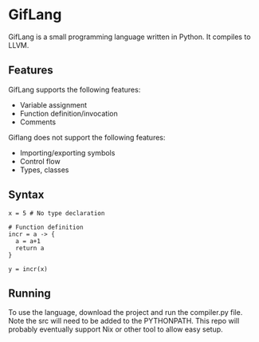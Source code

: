 # GifLang
GifLang is a small programming language written in Python. It compiles to LLVM.

## Features
GifLang supports the following features:
- Variable assignment
- Function definition/invocation
- Comments

Giflang does not support the following features:
- Importing/exporting symbols
- Control flow
- Types, classes

## Syntax
    x = 5 # No type declaration

    # Function definition
    incr = a -> {
      a = a+1
      return a
    }

    y = incr(x)

## Running
To use the language, download the project and run the compiler.py file. Note the src
will need to be added to the PYTHONPATH. This repo will probably eventually support Nix
or other tool to allow easy setup.
